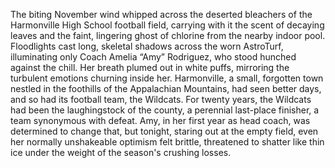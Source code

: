 The biting November wind whipped across the deserted bleachers of the Harmonville High School football field, carrying with it the scent of decaying leaves and the faint, lingering ghost of chlorine from the nearby indoor pool.  Floodlights cast long, skeletal shadows across the worn AstroTurf, illuminating only Coach Amelia “Amy” Rodriguez, who stood hunched against the chill.  Her breath plumed out in white puffs, mirroring the turbulent emotions churning inside her. Harmonville, a small, forgotten town nestled in the foothills of the Appalachian Mountains, had seen better days, and so had its football team, the Wildcats.  For twenty years, the Wildcats had been the laughingstock of the county, a perennial last-place finisher, a team synonymous with defeat.  Amy, in her first year as head coach, was determined to change that, but tonight, staring out at the empty field, even her normally unshakeable optimism felt brittle, threatened to shatter like thin ice under the weight of the season's crushing losses.
